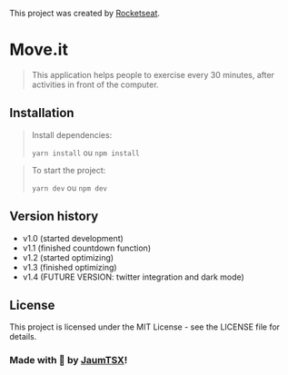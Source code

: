 This project was created by [Rocketseat](https://twitter.com/Rocketseat).

# Move.it
> This application helps people to exercise every 30 minutes, after activities in front of the computer.

## Installation
> Install dependencies:
> 
> `yarn install` ou `npm install`

> To start the project:
> 
> `yarn dev` ou `npm dev`

## Version history
- v1.0 (started development)
- v1.1 (finished countdown function)
- v1.2 (started optimizing)
- v1.3 (finished optimizing)
- v1.4 (FUTURE VERSION: twitter integration and dark mode)

## License
This project is licensed under the MIT License - see the LICENSE file for details.

### Made with 💜 by [JaumTSX](https://twitter.com/JaumTSX)!
